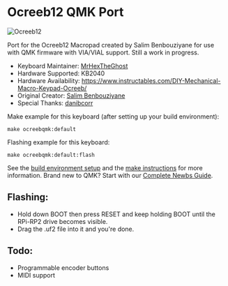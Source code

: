 # Ocreeb12 QMK Port

![Ocreeb12](https://content.instructables.com/F7R/LF8K/L8K7KS4B/F7RLF8KL8K7KS4B.png)

Port for the Ocreeb12 Macropad created by Salim Benbouziyane for use with QMK firmware with VIA/VIAL support. Still a work in progress.

* Keyboard Maintainer: [MrHexTheGhost](https://github.com/MrHexTheGhost)
* Hardware Supported: KB2040
* Hardware Availability: https://www.instructables.com/DIY-Mechanical-Macro-Keypad-Ocreeb/
* Original Creator: [Salim Benbouziyane](https://github.com/sb-ocr)
* Special Thanks: [danibcorr](https://github.com/danibcorr)

Make example for this keyboard (after setting up your build environment):

    make ocreebqmk:default

Flashing example for this keyboard:

    make ocreebqmk:default:flash

See the [build environment setup](https://docs.qmk.fm/#/getting_started_build_tools) and the [make instructions](https://docs.qmk.fm/#/getting_started_make_guide) for more information. Brand new to QMK? Start with our [Complete Newbs Guide](https://docs.qmk.fm/#/newbs).

## Flashing:

* Hold down BOOT then press RESET and keep holding BOOT until the RPi-RP2 drive becomes visible.
* Drag the .uf2 file into it and you're done.


## Todo:

* Programmable encoder buttons
* MIDI support
